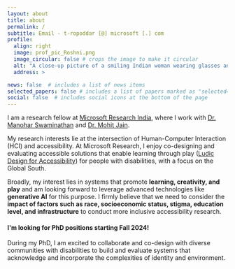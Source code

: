 ```yaml
---
layout: about
title: about
permalink: /
subtitle: Email - t-ropoddar [@] microsoft [.] com
profile:
  align: right
  image: prof_pic_Roshni.png
  image_circular: false # crops the image to make it circular
  alt: "A close-up picture of a smiling Indian woman wearing glasses and a dark blue saree."
  address: >

news: false  # includes a list of news items
selected_papers: false # includes a list of papers marked as "selected={true}"
social: false  # includes social icons at the bottom of the page
---
```

I am a research fellow at [Microsoft Research India](https://www.microsoft.com/en-us/research/lab/microsoft-research-india/), where I work with [Dr. Manohar Swaminathan](https://www.microsoft.com/en-us/research/people/swmanohmicrosoft-com/) and [Dr. Mohit Jain](https://mohitjaindr.github.io/).

My research interests lie at the intersection of Human-Computer Interaction (HCI) and accessibility. 
At Microsoft Research, I enjoy co-designing and evaluating accessible solutions that enable learning through play ([Ludic Design for Accessibility](https://www.ludicdesign.org/)) for people with disabilities, with a focus on the Global South.

Broadly, my interest lies in systems that promote <b>learning, creativity, and play</b> and am looking forward to leverage advanced technologies like <b>generative AI</b> for this purpose. I firmly believe that we need to consider the <b>impact of factors such as race, socioeconomic status, stigma, education level, and infrastructure</b> to conduct more inclusive accessibility research. 


<h4><b>I'm looking for PhD positions starting Fall 2024!</b></h4>

During my PhD, I am excited to collaborate and co-design with diverse communities with disabilities to build and evaluate systems that acknowledge and incorporate the complexities of identity and environment. 



<!-- Current projects:
1. **SignIt!** - a sign language quiz app co-designed with the DHH community.
2. **SEEDS** - an educational experience delivery system for children with vision impairments.
3. **Jod** - a video conferencing tool to facilitate communication within mixed hearing ability groups. -->



<!-- Currently, my projects involve an Android app called SignIt! It is a sign language-based quiz platform, similar to Kahoot, co-designed with the DHH community. We conducted a mixed-method study with 20 DHH participants to understand the usability, gameplay behavior, social interaction, and learning aspects of the app.

Additionally, I have been working on a project called SEEDS to deliver diverse learning experiences, including quizzes, games, and interactive stories, to children with vision impairments. The goal is to enable them to independently enjoy these experiences either over a feature phone using an Interactive Voice Response (IVR) system or in a classroom. -->



<!-- Write your biography here. Tell the world about yourself. Link to your favorite [subreddit](http://reddit.com). You can put a picture in, too. The code is already in, just name your picture `prof_pic.jpg` and put it in the `img/` folder.

Put your address / P.O. box / other info right below your picture. You can also disable any these elements by editing `profile` property of the YAML header of your `_pages/about.md`. Edit `_bibliography/papers.bib` and Jekyll will render your [publications page](/al-folio/publications/) automatically.

Link to your social media connections, too. This theme is set up to use [Font Awesome icons](http://fortawesome.github.io/Font-Awesome/) and [Academicons](https://jpswalsh.github.io/academicons/), like the ones below. Add your Facebook, Twitter, LinkedIn, Google Scholar, or just disable all of them. -->
